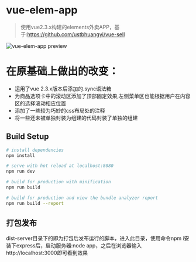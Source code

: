 # vue-elem-app

> 使用vue2.3.x构建的elements外卖APP，基于:https://github.com/ustbhuangyi/vue-sell

![vue-elem-app preview](./demo.gif)

# 在原基础上做出的改变：

* 运用了vue 2.3.x版本后添加的.sync语法糖
* 为商品选项卡中的滚动区添加了顶部固定效果,左侧菜单区也能根据用户在内容区的选择滚动相应位置
* 添加了一些较为巧妙的css布局处的注释
* 将一些还未被单独封装为组建的代码封装了单独的组建

## Build Setup

``` bash
# install dependencies
npm install

# serve with hot reload at localhost:8080
npm run dev

# build for production with minification
npm run build

# build for production and view the bundle analyzer report
npm run build --report
```

## 打包发布

dist-server目录下的即为打包后发布运行的脚本，进入此目录，使用命令npm i安装下express后，启动服务器:node app，之后在浏览器输入http://localhost:3000即可看到效果
